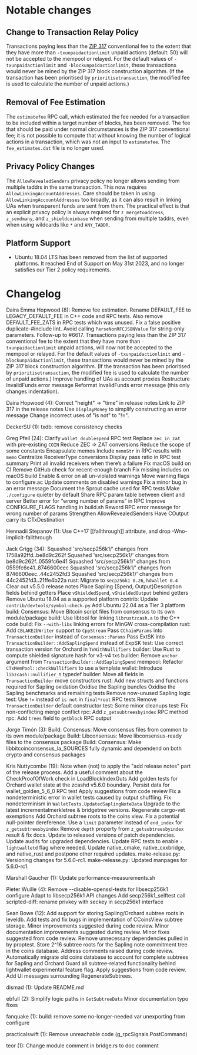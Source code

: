 Notable changes
===============

Change to Transaction Relay Policy
----------------------------------

Transactions paying less than the [ZIP 317](https://zips.z.cash/zip-0317)
conventional fee to the extent that they have more than `-txunpaidactionlimit`
unpaid actions (default: 50) will not be accepted to the mempool or relayed.
For the default values of `-txunpaidactionlimit` and `-blockunpaidactionlimit`,
these transactions would never be mined by the ZIP 317 block construction
algorithm. (If the transaction has been prioritised by `prioritisetransaction`,
the modified fee is used to calculate the number of unpaid actions.)

Removal of Fee Estimation
-------------------------

The `estimatefee` RPC call, which estimated the fee needed for a transaction to
be included within a target number of blocks, has been removed. The fee that
should be paid under normal circumstances is the ZIP 317 conventional fee; it
is not possible to compute that without knowing the number of logical actions
in a transaction, which was not an input to `estimatefee`. The `fee_estimates.dat`
file is no longer used.

Privacy Policy Changes
----------------------

 The `AllowRevealedSenders` privacy policy no longer allows sending from
 multiple taddrs in the same transaction. This now requires
 `AllowLinkingAccountAddresses`. Care should be taken in using
 `AllowLinkingAccountAddresses` too broadly, as it can also result in linking
 UAs when transparent funds are sent from them. The practical effect is that an
 explicit privacy policy is always required for `z_mergetoaddress`,
`z_sendmany`, and `z_shieldcoinbase` when sending from multiple taddrs, even
when using wildcards like `*` and `ANY_TADDR`.

Platform Support
----------------

- Ubuntu 18.04 LTS has been removed from the list of supported platforms. It
  reached End of Support on May 31st 2023, and no longer satisfies our Tier 2
  policy requirements.

Changelog
=========

Daira Emma Hopwood (8):
      Remove fee estimation.
      Rename DEFAULT_FEE to LEGACY_DEFAULT_FEE in C++ code and RPC tests. Also remove DEFAULT_FEE_ZATS in RPC tests which was unused.
      Fix a false positive duplicate-#include lint.
      Avoid calling `ParseNonRFCJSONValue` for string-only parameters. Follow-up to #6617.
      Transactions paying less than the ZIP 317 conventional fee to the extent that they have more than `-txunpaidactionlimit` unpaid actions, will now not be accepted to the mempool or relayed. For the default values of `-txunpaidactionlimit` and `-blockunpaidactionlimit`, these transactions would never be mined by the ZIP 317 block construction algorithm. (If the transaction has been prioritised by `prioritisetransaction`, the modified fee is used to calculate the number of unpaid actions.)
      Improve handling of UAs as account proxies
      Restructure InvalidFunds error message
      Reformat InvalidFunds error message (this only changes indentation).

Daira Hopwood (4):
      Correct "height" -> "time" in release notes
      Link to ZIP 317 in the release notes
      Use `DisplayMoney` to simplify constructing an error message
      Change incorrect uses of "is not" to "!=".

DeckerSU (1):
      txdb: remove consistency checks

Greg Pfeil (24):
      Clarify `wallet_doublespend` RPC test
      Replace `zec_in_zat` with pre-existing `COIN`
      Reduce ZEC ⇒ ZAT conversions
      Reduce the scope of some constants
      Encapsulate memos
      Include `memoStr` in RPC results with `memo`
      Centralize ReceiverType conversions
      Display pass ratio in RPC test summary
      Print all invalid receivers when there’s a failure
      Fix macOS build on CI
      Remove GitHub check for recent-enough branch
      Fix missing includes on macOS build
      Enable & error on all un-violated warnings
      Move warning flags to configure.ac
      Update comments on disabled warnings
      Fix a minor bug in an error message
      Document the Sprout cache used for RPC tests
      Make `./configure` quieter by default
      Share RPC param table between client and server
      Better error for “wrong number of params” in RPC
      Improve CONFIGURE_FLAGS handling in build.sh
      Reword RPC error messege for wrong number of params
      Strengthen AllowRevealedSenders
      Have COutput carry its CTxDestination

Hennadii Stepanov (1):
      Use C++17 [[fallthrough]] attribute, and drop -Wno-implicit-fallthrough

Jack Grigg (34):
      Squashed 'src/secp256k1/' changes from 1758a92ffd..be8d9c262f
      Squashed 'src/secp256k1/' changes from be8d9c262f..0559fc6e41
      Squashed 'src/secp256k1/' changes from 0559fc6e41..8746600eec
      Squashed 'src/secp256k1/' changes from 8746600eec..44c2452fd3
      Squashed 'src/secp256k1/' changes from 44c2452fd3..21ffe4b22a
      rust: Migrate to `secp256k1 0.26`, `hdwallet 0.4`
      Clear out v5.5.0 release notes
      Place Sapling {Spend, Output}Description fields behind getters
      Place `vShieldedSpend`, `vShieldedOutput` behind getters
      Remove Ubuntu 18.04 as a supported platform
      contrib: Update `contrib/devtools/symbol-check.py`
      Add Ubuntu 22.04 as a Tier 3 platform
      build: Consensus: Move Bitcoin script files from consensus to its own module/package
      build: Use libtool for linking `librustzcash.a` to the C++ code
      build: Fix `--with-libs` linking errors for MinGW cross-compilation
      rust: Add `CBLAKE2bWriter` support to `CppStream`
      Pass `CChainParams` into `TransactionBuilder` instead of `Consensus::Params`
      Pass ExtSK into `TransactionBuilder::AddSaplingSpend` instead of ExpSK
      test: Use correct transaction version for Orchard in `TxWithNullifiers`
      builder: Use Rust to compute shielded signature hash for v3-v4 txs
      builder: Remove `anchor` argument from `TransactionBuilder::AddSaplingSpend`
      mempool: Refactor `CTxMemPool::checkNullifiers` to use a template
      wallet: Introduce `libzcash::nullifier_t` typedef
      builder: Move all fields in `TransactionBuilder` move constructors
      rust: Add new structs and functions required for Sapling oxidation
      Oxidise the Sapling bundles
      Oxidise the Sapling benchmarks and remaining tests
      Remove now-unused Sapling logic
      test: Use `!=` instead of `is not` in `final*root` RPC tests
      Remove `TransactionBuilder` default constructor
      test: Some minor cleanups
      test: Fix non-conflicting merge conflict
      rpc: Add `z_getsubtreesbyindex` RPC method
      rpc: Add `trees` field to `getblock` RPC output

Jorge Timón (3):
      Build: Consensus: Move consensus files from common to its own module/package
      Build: Libconsensus: Move libconsensus-ready files to the consensus package
      Build: Consensus: Make libbitcoinconsensus_la_SOURCES fully dynamic and dependend on both crypto and consensus packages

Kris Nuttycombe (19):
      Note when (not) to apply the "add release notes" part of the release process.
      Add a useful comment about the CheckProofOfWork check in LoadBlockIndexGuts
      Add golden tests for Orchard wallet state at the zcashd v5.6.0 boundary.
      Persist data for wallet_golden_5_6_0 RPC test
      Apply suggestions from code review
      Fix a nondeterministic error in wallet tests caused by output shuffling.
      Fix nondeterminism in `WalletTests.UpdatedSaplingNoteData`
      Upgrade to the latest incrementalmerkletree & bridgetree versions.
      Regenerate cargo-vet exemptions
      Add Orchard subtree roots to the coins view.
      Fix a potential null-pointer dereference.
      Use a `limit` parameter instead of `end_index` for `z_getsubtreesbyindex`
      Remove `depth` property from `z_getsubtreesbyindex` result & fix docs.
      Update to released versions of patch dependencies.
      Update audits for upgraded dependencies.
      Update RPC tests to enable `-lightwalletd` flag where needed.
      Update native_cmake, native_cxxbridge, and native_rust and postpone other required updates.
      make-release.py: Versioning changes for 5.6.0-rc1.
      make-release.py: Updated manpages for 5.6.0-rc1.

Marshall Gaucher (1):
      Update performance-measurements.sh

Pieter Wuille (4):
      Remove --disable-openssl-tests for libsecp256k1 configure
      Adapt to libsecp256k1 API changes
      Add secp256k1_selftest call
      scripted-diff: rename privkey with seckey in secp256k1 interface

Sean Bowe (12):
      Add support for storing Sapling/Orchard subtree roots in leveldb.
      Add tests and fix bugs in implementation of CCoinsView subtree storage.
      Minor improvements suggested during code review.
      Minor documentation improvements suggested during review.
      Minor fixes suggested from code review.
      Remove unnecessary dependencies pulled in by proptest.
      Store 2^16 subtree roots for the Sapling note commitment tree in the coins database.
      Address comments raised during code review.
      Automatically migrate old coins database to account for complete subtrees for Sapling and Orchard
      Guard all subtree-related functionality behind lightwallet experimental feature flag.
      Apply suggestions from code review.
      Add UI messages surrounding RegenerateSubtrees.

dismad (1):
      Update README.md

ebfull (2):
      Simplify logic paths in `GetSubtreeData`
      Minor documentation typo fixes

fanquake (1):
      build: remove some no-longer-needed var unexporting from configure

practicalswift (1):
      Remove unreachable code (g_rpcSignals.PostCommand)

teor (1):
      Change module comment in bridge.rs to doc comment

